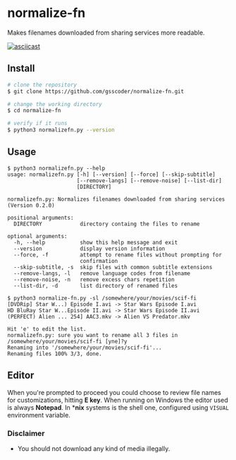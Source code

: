 # normalize-fn

Makes filenames downloaded from sharing services more readable.

[![asciicast](https://asciinema.org/a/286197.svg)](https://asciinema.org/a/286197)

## Install
```sh
# clone the repository
$ git clone https://github.com/gsscoder/normalize-fn.git

# change the working directory
$ cd normalize-fn

# verify if it runs
$ python3 normalizefn.py --version
```

## Usage
```
$ python3 normalizefn.py --help
usage: normalizefn.py [-h] [--version] [--force] [--skip-subtitle]
                      [--remove-langs] [--remove-noise] [--list-dir]
                      [DIRECTORY]

normalizefn.py: Normalizes filenames downloaded from sharing services (Version 0.2.0)

positional arguments:
  DIRECTORY            directory containg the files to rename

optional arguments:
  -h, --help           show this help message and exit
  --version            display version information
  --force, -f          attempt to rename files without prompting for
                       confirmation
  --skip-subtitle, -s  skip files with common subtitle extensions
  --remove-langs, -l   remove language codes from filename
  --remove-noise, -n   remove excess chars repetition
  --list-dir, -d       list directory of renamed files

$ python3 normalize-fn.py -sl /somewhere/your/movies/scif-fi
[DVDRip] Star W...) Episode I.avi -> Star Wars Episode I.avi
HD BluRay Star W...Episode II.avi -> Star Wars Episode II.avi
(PERFECT) Alien ... 254] AAC3.mkv -> Alien VS Predator.mkv

Hit 'e' to edit the list.
normalizefn.py: sure you want to rename all 3 files in /somewhere/your/movies/scif-fi [yne]?y
Renaming into '/somewhere/your/movies/scif-fi'...
Renaming files 100% 3/3, done.
```

## Editor
When you're prompted to proceed you could choose to review file names for customizations, hitting **E key**. When running on Windows the editor used is always **Notepad**. In ***nix** systems is the shell one, configured using `VISUAL` environment variable.

### Disclaimer
- You should not download any kind of media illegally.